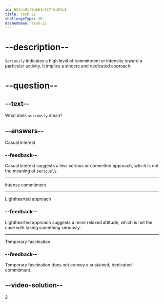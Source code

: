 ```yaml
---
id: 657da01f0bb64c927f6d84c3
title: Task 22
challengeType: 19
dashedName: task-22
---
```


# --description--

`Seriously` indicates a high level of commitment or intensity toward a particular activity. It implies a sincere and dedicated approach.

# --question--

## --text--

What does `seriously` mean?

## --answers--

Casual interest

### --feedback--

Casual interest suggests a less serious or committed approach, which is not the meaning of `seriously`.

---

Intense commitment

---

Lighthearted approach

### --feedback--

Lighthearted approach suggests a more relaxed attitude, which is not the case with taking something seriously.

---

Temporary fascination

### --feedback--

Temporary fascination does not convey a sustained, dedicated commitment.

## --video-solution--

2
